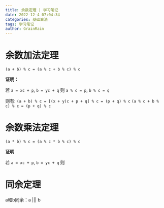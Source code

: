 ```yaml
---
title: 余数定理 | 学习笔记
date: 2022-12-4 07:04:34
categories: 基础算法
tags: 学习笔记
author: GrainRain
---
```


# 余数加法定理

`(a + b) % c = (a % c + b % c) % c`

**证明：**

若 `a = xc + p`, `b = yc + q`
则 `a % c = p`, `b % c = q`

则有:
`(a + b) % c = [(x + y)c + p + q] % c = (p + q) % c`
`(a % c + b % c) % c = (p + q) % c`

# 余数乘法定理

`(a * b) % c = (a % c * b % c) % c`

**证明**

若 `a = xc + p`, `b = yc + q`
则

# 同余定理

a和b同余：a ||| b